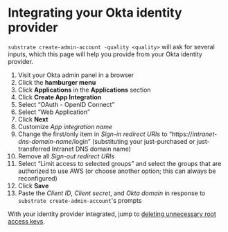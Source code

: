 # Integrating your Okta identity provider

`substrate create-admin-account -quality <quality>` will ask for several inputs, which this page will help you provide from your Okta identity provider.

1. Visit your Okta admin panel in a browser
2. Click the **hamburger menu**
3. Click **Applications** in the **Applications** section
4. Click **Create App Integration**
5. Select “OAuth - OpenID Connect”
6. Select “Web Application”
7. Click **Next**
8. Customize _App integration name_
9. Change the first/only item in _Sign-in redirect URIs_ to “https://_intranet-dns-domain-name_/login” (substituting your just-purchased or just-transferred Intranet DNS domain name)
10. Remove all _Sign-out redirect URIs_
11. Select “Limit access to selected groups” and select the groups that are authorized to use AWS (or choose another option; this can always be reconfigured)
12. Click **Save**
13. Paste the _Client ID_, _Client secret_, and _Okta domain_ in response to `substrate create-admin-account`'s prompts

With your identity provider integrated, jump to [deleting unnecessary root access keys](../deleting-unnecessary-root-access-keys.md).
